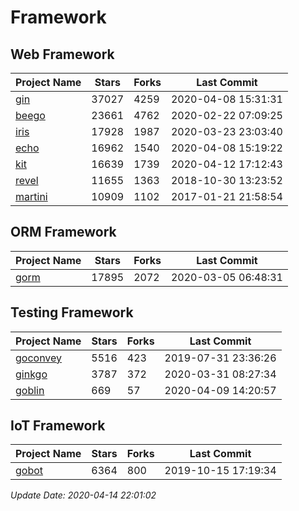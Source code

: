 # Framework

## Web Framework

| Project Name | Stars | Forks | Last Commit |
| ------------ | ----- | ----- | ----------- |
| [gin](https://github.com/gin-gonic/gin) | 37027 | 4259 | 2020-04-08 15:31:31 |
| [beego](https://github.com/astaxie/beego) | 23661 | 4762 | 2020-02-22 07:09:25 |
| [iris](https://github.com/kataras/iris) | 17928 | 1987 | 2020-03-23 23:03:40 |
| [echo](https://github.com/labstack/echo) | 16962 | 1540 | 2020-04-08 15:19:22 |
| [kit](https://github.com/go-kit/kit) | 16639 | 1739 | 2020-04-12 17:12:43 |
| [revel](https://github.com/revel/revel) | 11655 | 1363 | 2018-10-30 13:23:52 |
| [martini](https://github.com/go-martini/martini) | 10909 | 1102 | 2017-01-21 21:58:54 |

## ORM Framework

| Project Name | Stars | Forks | Last Commit |
| ------------ | ----- | ----- | ----------- |
| [gorm](https://github.com/jinzhu/gorm) | 17895 | 2072 | 2020-03-05 06:48:31 |

## Testing Framework

| Project Name | Stars | Forks | Last Commit |
| ------------ | ----- | ----- | ----------- |
| [goconvey](https://github.com/smartystreets/goconvey) | 5516 | 423 | 2019-07-31 23:36:26 |
| [ginkgo](https://github.com/onsi/ginkgo) | 3787 | 372 | 2020-03-31 08:27:34 |
| [goblin](https://github.com/franela/goblin) | 669 | 57 | 2020-04-09 14:20:57 |

## IoT Framework

| Project Name | Stars | Forks | Last Commit |
| ------------ | ----- | ----- | ----------- |
| [gobot](https://github.com/hybridgroup/gobot) | 6364 | 800 | 2019-10-15 17:19:34 |

*Update Date: 2020-04-14 22:01:02*